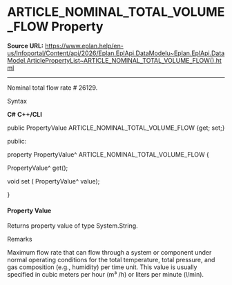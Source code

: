 # ARTICLE_NOMINAL_TOTAL_VOLUME_FLOW Property

**Source URL:** https://www.eplan.help/en-us/Infoportal/Content/api/2026/Eplan.EplApi.DataModelu~Eplan.EplApi.DataModel.ArticlePropertyList~ARTICLE_NOMINAL_TOTAL_VOLUME_FLOW().html

---

Nominal total flow rate # 26129.

Syntax

**C#**
**C++/CLI**


public PropertyValue ARTICLE_NOMINAL_TOTAL_VOLUME_FLOW {get; set;}

public:

property PropertyValue^ ARTICLE_NOMINAL_TOTAL_VOLUME_FLOW {

   PropertyValue^ get();

   void set (    PropertyValue^ value);

}


#### Property Value

Returns property value of type System.String.

Remarks

Maximum flow rate that can flow through a system or component under normal operating conditions for the total temperature, total pressure, and gas composition (e.g., humidity) per time unit. This value is usually specified in cubic meters per hour (m³ /h) or liters per minute (l/min).
